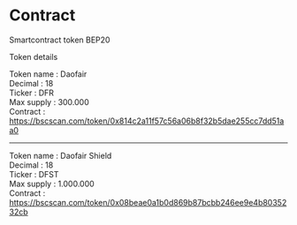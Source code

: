 # Contract

Smartcontract token BEP20

Token details <br>

Token name : Daofair <br>
Decimal : 18 <br>
Ticker : DFR <br>
Max supply : 300.000 <br>
Contract : https://bscscan.com/token/0x814c2a11f57c56a06b8f32b5dae255cc7dd51aa0 <br>

-------------------------------

Token name : Daofair Shield <br>
Decimal : 18 <br>
Ticker : DFST <br>
Max supply : 1.000.000 <br>
Contract : https://bscscan.com/token/0x08beae0a1b0d869b87bcbb246ee9e4b8035232cb <br>
